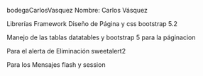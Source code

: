 bodegaCarlosVasquez
Nombre: Carlos Vásquez

Librerías Framework Diseño de Página y css bootstrap 5.2

Manejo de las tablas datatables y bootstrap 5 para la páginacion

Para el alerta de Eliminación sweetalert2

Para los Mensajes flash y session
